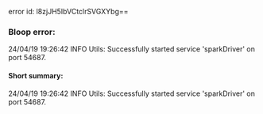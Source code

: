 error id: l8zjJH5IbVCtclrSVGXYbg==
### Bloop error:

24/04/19 19:26:42 INFO Utils: Successfully started service 'sparkDriver' on port 54687.
#### Short summary: 

24/04/19 19:26:42 INFO Utils: Successfully started service 'sparkDriver' on port 54687.